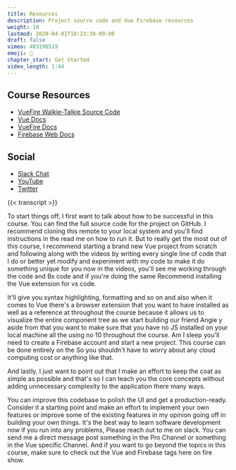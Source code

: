 ```yaml
---
title: Resources
description: Project source code and Vue Firebase resources
weight: 10
lastmod: 2020-04-01T10:23:30-09:00
draft: false
vimeo: 403196519
emoji: 📜
chapter_start: Get Started 
video_length: 1:44
---
```


## Course Resources

- [VueFire Walkie-Talkie Source Code](https://github.com/fireship-io/vue-firebase-walkie-talkie)
- [Vue Docs](https://vuejs.org/)
- [VueFire Docs](https://github.com/vuejs/vuefire)
- [Firebase Web Docs](https://firebase.google.com/docs/web/setup)


## Social

- [Slack Chat](https://fireship.page.link/slack)
- [YouTube](https://www.youtube.com/channel/UCsBjURrPoezykLs9EqgamOA) 
- [Twitter](https://twitter.com/fireship_dev)

{{< transcript >}}

To start things off, I first want to talk about how to be successful in this course. You can find the full source code for the project on GitHub. I recommend cloning this remote to your local system and you'll find instructions in the read me on how to run it. But to really get the most out of this course, I recommend starting a brand new Vue project from scratch and following along with the videos by writing every single line of code that I do or better yet modify and experiment with my code to make it do something unique for you now in the videos, you'll see me working through the code and Bs code and if you're doing the same Recommend installing the Vue extension for vs code. 

It'll give you syntax highlighting, formatting and so on and also when it comes to Vue there's a browser extension that you want to have installed as well as a reference at throughout the course because it allows us to visualize the entire component tree as we start building our friend Angie y aside from that you want to make sure that you have no JS installed on your local machine all the using no 10 throughout the course. Am I sleep you'll need to create a Firebase account and start a new project. This course can be done entirely on the So you shouldn't have to worry about any cloud computing cost or anything like that. 

And lastly, I just want to point out that I make an effort to keep the coat as simple as possible and that's so I can teach you the core concepts without adding unnecessary complexity to the application there many ways. 

You can improve this codebase to polish the UI and get a production-ready. Consider it a starting point and make an effort to implement your own features or improve some of the existing features in my opinion going off in building your own things. It's the best way to learn software development now if you run into any problems, Please reach out to me on slack. You can send me a direct message post something in the Pro Channel or something in the Vue specific Channel. And if you want to go beyond the topics in this course, make sure to check out the Vue and Firebase tags here on fire show.
